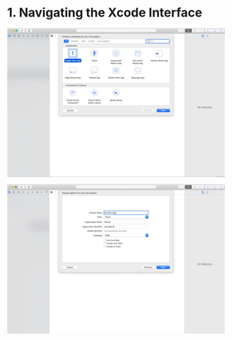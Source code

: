 1\. Navigating the Xcode Interface
==================================

![Screen Shot 2019-08-20 at 19.50.00.png](resources/146F0134417729F6F051085FFF779B72.png)

![Screen Shot 2019-08-20 at 19.54.09.png](resources/6682C20F2EED868A3633814252FBB690.png)




